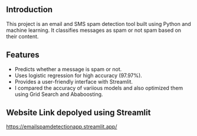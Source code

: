 ## Introduction
This project is an email and SMS spam detection tool built using Python and machine learning. It classifies messages as spam or not spam based on their content.

## Features
- Predicts whether a message is spam or not.
- Uses logistic regression for high accuracy (97.97%).
- Provides a user-friendly interface with Streamlit.
- I compared the accuracy of variious models and also optimized them using Grid Search and Ababoosting.



## Website Link depolyed using Streamlit
https://emailspamdetectionapp.streamlit.app/


